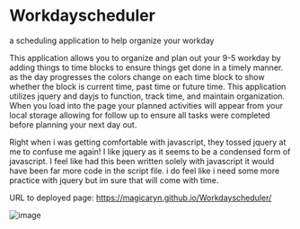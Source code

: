 # Workdayscheduler
a scheduling application to help organize your workday

This application allows you to organize and plan out your 9-5 workday by adding things to time blocks to ensure things get done in a timely manner. as the day progresses the colors change on each time block to show whether the block is current time, past time or future time. This application utilizes jquery and dayjs to function, track time, and maintain organization. When you load into the page your planned activities will appear from your local storage allowing for follow up to ensure all tasks were completed before planning your next day out. 

Right when i was getting comfortable with javascript, they tossed jquery at me to confuse me again! I like jquery as it seems to be a condensed form of javascript. I feel like had this been written solely with javascript it would have been far more code in the script file. i do feel like i need some more practice with jquery but im sure that will come with time.



URL to deployed page: https://magicaryn.github.io/Workdayscheduler/


![image](https://github.com/Magicaryn/Workdayscheduler/assets/150097400/6038e518-85b1-4d22-8cbd-24d3ace94fc7)
